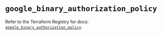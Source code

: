 # `google_binary_authorization_policy`

Refer to the Terraform Registry for docs: [`google_binary_authorization_policy`](https://registry.terraform.io/providers/hashicorp/google/6.32.0/docs/resources/binary_authorization_policy).
